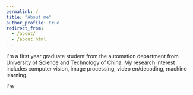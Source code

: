 ```yaml
---
permalink: /
title: "About me"
author_profile: true
redirect_from: 
  - /about/
  - /about.html
---
```


I'm a first year graduate student from the automation department from University of Science and Technology of China. My research interest includes computer vision, image processing, video en/decoding, machine learning.

I'm 
